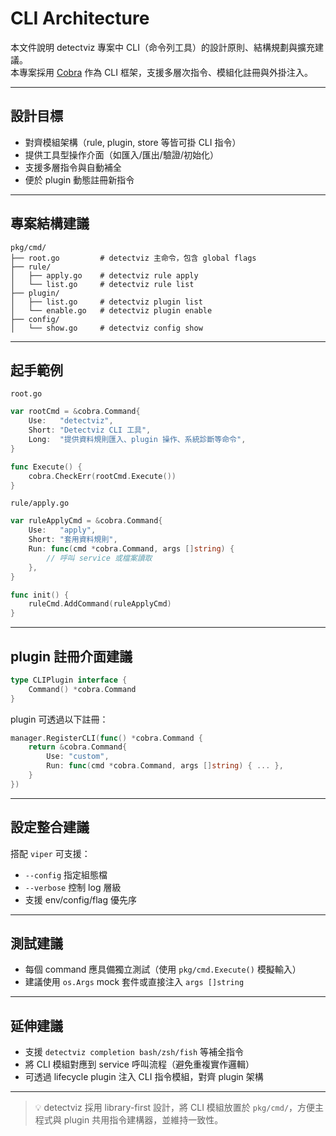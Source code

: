

# CLI Architecture

本文件說明 detectviz 專案中 CLI（命令列工具）的設計原則、結構規劃與擴充建議。  
本專案採用 [Cobra](https://github.com/spf13/cobra) 作為 CLI 框架，支援多層次指令、模組化註冊與外掛注入。

---

## 設計目標

- 對齊模組架構（rule, plugin, store 等皆可掛 CLI 指令）
- 提供工具型操作介面（如匯入/匯出/驗證/初始化）
- 支援多層指令與自動補全
- 便於 plugin 動態註冊新指令

---

## 專案結構建議

```
pkg/cmd/
├── root.go         # detectviz 主命令，包含 global flags
├── rule/
│   ├── apply.go    # detectviz rule apply
│   └── list.go     # detectviz rule list
├── plugin/
│   ├── list.go     # detectviz plugin list
│   └── enable.go   # detectviz plugin enable
├── config/
│   └── show.go     # detectviz config show
```

---

## 起手範例

`root.go`

```go
var rootCmd = &cobra.Command{
    Use:   "detectviz",
    Short: "Detectviz CLI 工具",
    Long:  "提供資料規則匯入、plugin 操作、系統診斷等命令",
}

func Execute() {
    cobra.CheckErr(rootCmd.Execute())
}
```

`rule/apply.go`

```go
var ruleApplyCmd = &cobra.Command{
    Use:   "apply",
    Short: "套用資料規則",
    Run: func(cmd *cobra.Command, args []string) {
        // 呼叫 service 或檔案讀取
    },
}

func init() {
    ruleCmd.AddCommand(ruleApplyCmd)
}
```

---

## plugin 註冊介面建議

```go
type CLIPlugin interface {
    Command() *cobra.Command
}
```

plugin 可透過以下註冊：

```go
manager.RegisterCLI(func() *cobra.Command {
    return &cobra.Command{
        Use: "custom",
        Run: func(cmd *cobra.Command, args []string) { ... },
    }
})
```

---

## 設定整合建議

搭配 `viper` 可支援：

- `--config` 指定組態檔
- `--verbose` 控制 log 層級
- 支援 env/config/flag 優先序

---

## 測試建議

- 每個 command 應具備獨立測試（使用 `pkg/cmd.Execute()` 模擬輸入）
- 建議使用 `os.Args` mock 套件或直接注入 `args []string`

---

## 延伸建議

- 支援 `detectviz completion bash/zsh/fish` 等補全指令
- 將 CLI 模組對應到 service 呼叫流程（避免重複實作邏輯）
- 可透過 lifecycle plugin 注入 CLI 指令模組，對齊 plugin 架構

---

> 💡 detectviz 採用 library-first 設計，將 CLI 模組放置於 `pkg/cmd/`，方便主程式與 plugin 共用指令建構器，並維持一致性。